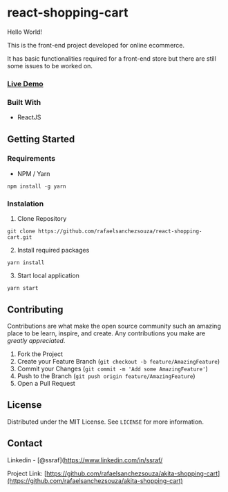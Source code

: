 # react-shopping-cart

Hello World!

This is the front-end project developed for online ecommerce.

It has basic functionalities required for a front-end store but there are still some issues to be worked on.

### [Live Demo](http://ssraf-shopping-cart.herokuapp.com)

### Built With

- ReactJS

## Getting Started

### Requirements

- NPM / Yarn

```
npm install -g yarn
```

### Instalation

1. Clone Repository

```
git clone https://github.com/rafaelsanchezsouza/react-shopping-cart.git
```

2. Install required packages

```
yarn install
```

3. Start local application

```
yarn start
```

## Contributing

Contributions are what make the open source community such an amazing place to be learn, inspire, and create. Any contributions you make are _greatly appreciated_.

1. Fork the Project
2. Create your Feature Branch (`git checkout -b feature/AmazingFeature`)
3. Commit your Changes (`git commit -m 'Add some AmazingFeature'`)
4. Push to the Branch (`git push origin feature/AmazingFeature`)
5. Open a Pull Request

## License

Distributed under the MIT License. See `LICENSE` for more information.

## Contact

Linkedin - [@ssraf](https://www.linkedin.com/in/ssraf/

Project Link: [https://github.com/rafaelsanchezsouza/akita-shopping-cart](https://github.com/rafaelsanchezsouza/akita-shopping-cart)
